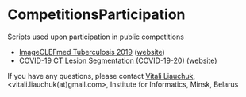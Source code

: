 # CompetitionsParticipation
Scripts used upon participation in public competitions

* [ImageCLEFmed Tuberculosis 2019](ImageCLEF2019) ([website](https://www.imageclef.org/2019/medical/tuberculosis/))
* [COVID-19 CT Lesion Segmentation (COVID-19-20)](Covid19Segmentation2020) ([website](https://covid-segmentation.grand-challenge.org/COVID-19-20/))

If you have any questions, please contact [Vitali Liauchuk](https://www.researchgate.net/profile/Vitali_Liauchuk2), <vitali.liauchuk(at)gmail.com>, Institute for Informatics, Minsk, Belarus
